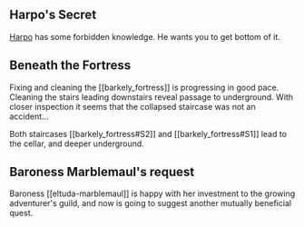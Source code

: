 ## Harpo's Secret
[Harpo](worlds/wunderworld/characters/npcs/harpo) has some forbidden knowledge. He wants you to get bottom of it.

## Beneath the Fortress
Fixing and cleaning the [[barkely_fortress]] is progressing in good pace. Cleaning the stairs leading downstairs reveal passage to underground. With closer inspection it seems that the collapsed staircase was not an accident...

Both staircases [[barkely_fortress#S2]] and [[barkely_fortress#S1]] lead to the cellar, and deeper underground.

## Baroness Marblemaul's request
Baroness [[eltuda-marblemaul]] is happy with her investment to the growing adventurer's guild, and now is going to suggest another mutually beneficial quest.

